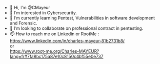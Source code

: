 - 👋 Hi, I’m @CMayeur
- 👀 I’m interested in Cybersecurity.
- 🌱 I’m currently learning Pentest, Vulnerabilities in software development and Forensic.
- 💞️ I’m looking to collaborate on professional contract in pentesting.
- 📫 How to reach me on Linkedin or RootMe :  
https://www.linkedin.com/in/charles-mayeur-81b2731b8/  
or  
https://www.root-me.org/Charles-MAYEUR?lang=fr#7fa8bc175a87e10c8150c4bf55e0e737

<!---
CMayeur/CMayeur is a ✨ special ✨ repository because its `README.md` (this file) appears on your GitHub profile.
You can click the Preview link to take a look at your changes.
--->
